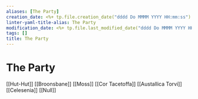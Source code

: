 ```yaml
---
aliases: [The Party]
creation_date: <%+ tp.file.creation_date("dddd Do MMMM YYYY HH:mm:ss") %>
linter-yaml-title-alias: The Party
modification_date: <%+ tp.file.last_modified_date("dddd Do MMMM YYYY HH:mm:ss") %>
tags: []
title: The Party
---
```

# The Party


[[Hut-Hut]]
[[Broonsbane]]
[[Moss]]
[[Cor Tacetoffa]]
[[Austallica Torvi]]
[[Celesenia]]
[[Null]]